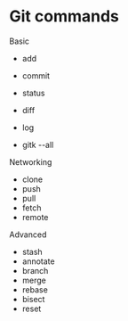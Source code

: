 # Git commands



Basic


* add
* commit
* status
* diff
* log



* gitk --all



Networking


* clone
* push
* pull
* fetch
* remote



Advanced


* stash
* annotate
* branch
* merge
* rebase
* bisect
* reset


